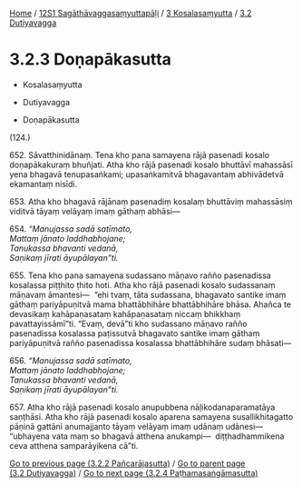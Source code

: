 
[Home](/) / [12S1 Sagāthāvaggasaṃyuttapāḷi](../../../12S1.md) / [3 Kosalasaṃyutta](../../3.md) / [3.2 Dutiyavagga](../3.2.md)

# 3.2.3 Doṇapākasutta

* Kosalasaṃyutta

* Dutiyavagga

* Doṇapākasutta

(124.)

652\. Sāvatthinidānaṃ. Tena kho pana samayena rājā pasenadi kosalo doṇapākakuraṃ bhuñjati. Atha kho rājā pasenadi kosalo bhuttāvī mahassāsī yena bhagavā tenupasaṅkami; upasaṅkamitvā bhagavantaṃ abhivādetvā ekamantaṃ nisīdi.

653\. Atha kho bhagavā rājānaṃ pasenadiṃ kosalaṃ bhuttāviṃ mahassāsiṃ viditvā tāyaṃ velāyaṃ imaṃ gāthaṃ abhāsi—

654\. _“Manujassa sadā satīmato,_  
_Mattaṃ jānato laddhabhojane;_  
_Tanukassa bhavanti vedanā,_  
_Saṇikaṃ jīrati āyupālayan”ti._  


655\. Tena kho pana samayena sudassano māṇavo rañño pasenadissa kosalassa piṭṭhito ṭhito hoti. Atha kho rājā pasenadi kosalo sudassanaṃ māṇavaṃ āmantesi—  “ehi tvaṃ, tāta sudassana, bhagavato santike imaṃ gāthaṃ pariyāpuṇitvā mama bhattābhihāre bhattābhihāre bhāsa. Ahañca te devasikaṃ kahāpaṇasataṃ kahāpaṇasataṃ niccaṃ bhikkhaṃ pavattayissāmī”ti. “Evaṃ, devā”ti kho sudassano māṇavo rañño pasenadissa kosalassa paṭissutvā bhagavato santike imaṃ gāthaṃ pariyāpuṇitvā rañño pasenadissa kosalassa bhattābhihāre sudaṃ bhāsati—

656\. _“Manujassa sadā satīmato,_  
_Mattaṃ jānato laddhabhojane;_  
_Tanukassa bhavanti vedanā,_  
_Saṇikaṃ jīrati āyupālayan”ti._  


657\. Atha kho rājā pasenadi kosalo anupubbena nāḷikodanaparamatāya saṇṭhāsi. Atha kho rājā pasenadi kosalo aparena samayena susallikhitagatto pāṇinā gattāni anumajjanto tāyaṃ velāyaṃ imaṃ udānaṃ udānesi—  “ubhayena vata maṃ so bhagavā atthena anukampi—  diṭṭhadhammikena ceva atthena samparāyikena cā”ti.

[Go to previous page (3.2.2 Pañcarājasutta)](3.2.2.md) / [Go to parent page (3.2 Dutiyavagga)](../3.2.md) / [Go to next page (3.2.4 Paṭhamasaṅgāmasutta)](3.2.4.md)


